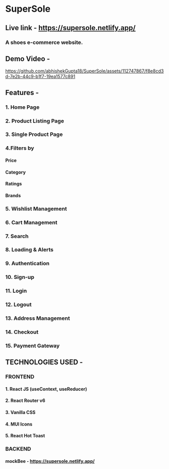 # SuperSole
## Live link - https://supersole.netlify.app/
### A shoes e-commerce website.
##
## Demo Video - 


https://github.com/abhishekGupta18/SuperSole/assets/112747867/f8e8cd3d-7e2b-44c9-b1f7-19ea1577c891



## Features -

###  1. Home Page
### 2. Product Listing Page
### 3. Single Product Page
### 4.Filters by
#### Price
#### Category
#### Ratings
#### Brands
### 5. Wishlist Management
### 6. Cart Management
### 7. Search
### 8. Loading & Alerts
### 9. Authentication
### 10. Sign-up
### 11. Login
### 12. Logout
### 13. Address Management
### 14. Checkout
### 15. Payment Gateway
##
## TECHNOLOGIES USED - 
### FRONTEND
#### 1. React JS (useContext, useReducer)
#### 2. React Router v6
#### 3. Vanilla CSS
#### 4. MUI Icons
#### 5. React Hot Toast

### BACKEND
#### mockBee - https://supersole.netlify.app/
